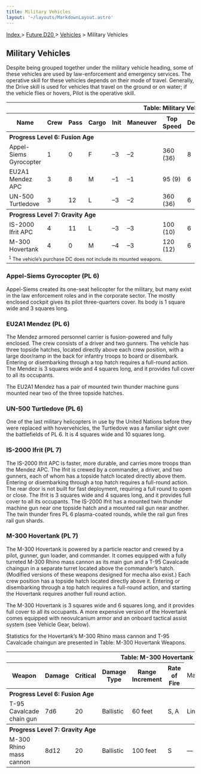```yaml
---
title: Military Vehicles
layout: '~/layouts/MarkdownLayout.astro'
---
```


[ Index ](/) > [ Future D20 ](/future.d20.srd) > [Vehicles](/future.d20.srd/vehicles) > Military Vehicles

## Military Vehicles

Despite being grouped together under the military vehicle heading, some of
these vehicles are used by law-enforcement and emergency services. The
operative skill for these vehicles depends on their mode of travel. Generally,
the Drive skill is used for vehicles that travel on the ground or on water; if
the vehicle flies or hovers, Pilot is the operative skill.


<table> <tr><th colspan="13">Table: Military Vehicles</th></tr> <tr><th>Name</th><th>Crew</th><th>Pass</th><th>Cargo</th><th>Init</th><th>Maneuver</th><th>Top Speed</th><th>Defense</th><th>Hard</th><th>Hit Points</th><th>Size</th><th>Purchase DC</th><th>Restriction</th></tr> <tr><th colspan="13" style="text-align: left">Progress Level 6: Fusion Age</th></tr> <tr><td>Appel-Siems Gyrocopter</td><td>1</td><td>0</td><td>F</td><td>–3</td><td>–2</td><td>360 (36)</td><td>8</td><td>5</td><td>23</td><td>L</td><td>38</td><td>Mil (+3)</td></tr> <tr class="shaded"><td>EU2A1 Mendez APC</td><td>3</td><td>8</td><td>M</td><td>–1</td><td>–1</td><td>95 (9)</td><td>6</td><td>15</td><td>56</td><td>G</td><td>42<sup>1</sup></td><td>Mil (+3)</td></tr> <tr><td>UN-500 Turtledove</td><td>3</td><td>12</td><td>L</td><td>–3</td><td>–2</td><td>360 (36)</td><td>6</td><td>10</td><td>46</td><td>G</td><td>48</td><td>Mil (+3)</td></tr> <tr><th colspan="13" style="text-align: left">Progress Level 7: Gravity Age</th></tr> <tr><td>IS-2000 Ifrit APC</td><td>4</td><td>11</td><td>L</td><td>–3</td><td>–3</td><td>100 (10)</td><td>6</td><td>15</td><td>58</td><td>G</td><td>46<sup>1</sup></td><td>Mil (+3)</td></tr> <tr class="shaded"><td>M-300 Hovertank</td><td>4</td><td>0</td><td>M</td><td>–4</td><td>–3</td><td>120 (12)</td><td>6</td><td>20</td><td>62</td><td>G</td><td>50<sup>1</sup></td><td>Mil (+3)</td></tr> <tr><td colspan="13" style="text-align: left; font-size: .8em"><sup>1</sup> The vehicle’s purchase DC does not include its mounted weapons.</td></tr> </table>


### Appel-Siems Gyrocopter (PL 6)

Appel-Siems created its one-seat helicopter for the military, but many exist
in the law enforcement roles and in the corporate sector. The mostly enclosed
cockpit gives its pilot three-quarters cover. Its body is 1 square wide and 3
squares long.

### EU2A1 Mendez (PL 6)

The Mendez armored personnel carrier is fusion-powered and fully enclosed. The
crew consists of a driver and two gunners. The vehicle has three topside
hatches, located directly above each crew position, with a large door/ramp in
the back for infantry troops to board or disembark. Entering or disembarking
through a top hatch requires a full-round action. The Mendez is 3 squares wide
and 4 squares long, and it provides full cover to all its occupants.

The EU2A1 Mendez has a pair of mounted twin thunder machine guns mounted near
two of the three topside hatches.

### UN-500 Turtledove (PL 6)

One of the last military helicopters in use by the United Nations before they
were replaced with hovervehicles, the Turtledove was a familiar sight over the
battlefields of PL 6. It is 4 squares wide and 10 squares long.

### IS-2000 Ifrit (PL 7)

The IS-2000 Ifrit APC is faster, more durable, and carries more troops than
the Mendez APC. The Ifrit is crewed by a commander, a driver, and two gunners,
each of whom has a topside hatch located directly above them. Entering or
disembarking through a top hatch requires a full-round action. The rear door
is not built for fast deployment, requiring a full round to open or close. The
Ifrit is 3 squares wide and 4 squares long, and it provides full cover to all
its occupants. The IS-2000 Ifrit has a mounted twin thunder machine gun near
one topside hatch and a mounted rail gun near another. The twin thunder fires
PL 6 plasma-coated rounds, while the rail gun fires rail gun shards.

### M-300 Hovertank (PL 7)

The M-300 Hovertank is powered by a particle reactor and crewed by a pilot,
gunner, gun loader, and commander. It comes equipped with a fully turreted
M-300 Rhino mass cannon as its main gun and a T-95 Cavalcade chaingun in a
separate turret located above the commander’s hatch. (Modified versions of
these weapons designed for mecha also exist.) Each crew position has a topside
hatch located directly above it. Entering or disembarking through a top hatch
requires a full-round action, and starting the Hovertank requires another full
round action.

The M-300 Hovertank is 3 squares wide and 6 squares long, and it provides full
cover to all its occupants. A more expensive version of the Hovertank comes
equipped with neovulcanium armor and an onboard tactical assist system (see
Vehicle Gear, below).

Statistics for the Hovertank’s M-300 Rhino mass cannon and T-95 Cavalcade
chaingun are presented in Table: M-300 Hovertank Weapons.


<table> <tr><th colspan="12">Table: M-300 Hovertank Weapons</th></tr> <tr><th>Weapon</th><th>Damage</th><th>Critical</th><th>Damage Type</th><th>Range Increment</th><th>Rate of Fire</th><td>Magazine</td><th>Size</th><th>Weight</th><th>Purchase DC</th><th>Restriction</th></tr> <tr><th colspan="12" style="text-align: left">Progress Level 6: Fusion Age</th></tr> <tr><td>T-95 Cavalcade chain gun </td><td>7d6</td><td>20</td><td>Ballistic</td><td>60 feet</td><td>S, A</td><td>Linked</td><td>Huge</td><td>185 lb.</td><td>21</td><td>Mil (+3)</td></tr> <tr><th colspan="12" style="text-align: left">Progress Level 7: Gravity Age </th></tr><tr><td>M-300 Rhino mass cannon </td><td>8d12</td><td>20</td><td>Ballistic</td><td>100 feet</td><td>S</td><td>—</td><td>Huge</td><td>450 lb.</td><td>29</td><td>Mil (+3)</td></tr> </table>



